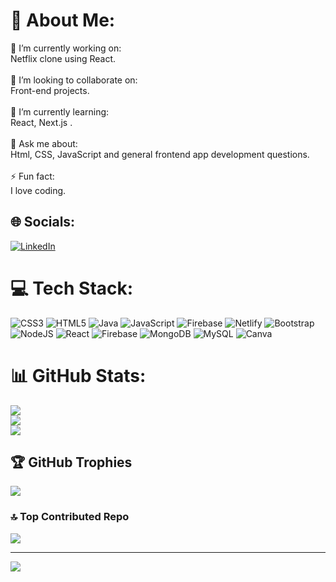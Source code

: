 # 💫 About Me:
🔭 I’m currently working on:<br>Netflix clone using React.<br><br>👯 I’m looking to collaborate on:<br>Front-end projects.<br><br>🌱 I’m currently learning:<br>React, Next.js .<br><br>💬 Ask me about:<br>Html, CSS, JavaScript and general frontend app development questions.<br> <br>⚡ Fun fact:<br>I love coding.


## 🌐 Socials:
[![LinkedIn](https://img.shields.io/badge/LinkedIn-%230077B5.svg?logo=linkedin&logoColor=white)](https://www.linkedin.com/in/akash-krushna-barik/) 

# 💻 Tech Stack:
![CSS3](https://img.shields.io/badge/css3-%231572B6.svg?style=for-the-badge&logo=css3&logoColor=white) ![HTML5](https://img.shields.io/badge/html5-%23E34F26.svg?style=for-the-badge&logo=html5&logoColor=white) ![Java](https://img.shields.io/badge/java-%23ED8B00.svg?style=for-the-badge&logo=openjdk&logoColor=white) ![JavaScript](https://img.shields.io/badge/javascript-%23323330.svg?style=for-the-badge&logo=javascript&logoColor=%23F7DF1E) ![Firebase](https://img.shields.io/badge/firebase-%23039BE5.svg?style=for-the-badge&logo=firebase) ![Netlify](https://img.shields.io/badge/netlify-%23000000.svg?style=for-the-badge&logo=netlify&logoColor=#00C7B7) ![Bootstrap](https://img.shields.io/badge/bootstrap-%238511FA.svg?style=for-the-badge&logo=bootstrap&logoColor=white) ![NodeJS](https://img.shields.io/badge/node.js-6DA55F?style=for-the-badge&logo=node.js&logoColor=white) ![React](https://img.shields.io/badge/react-%2320232a.svg?style=for-the-badge&logo=react&logoColor=%2361DAFB) ![Firebase](https://img.shields.io/badge/Firebase-039BE5?style=for-the-badge&logo=Firebase&logoColor=white) ![MongoDB](https://img.shields.io/badge/MongoDB-%234ea94b.svg?style=for-the-badge&logo=mongodb&logoColor=white) ![MySQL](https://img.shields.io/badge/mysql-%2300000f.svg?style=for-the-badge&logo=mysql&logoColor=white) ![Canva](https://img.shields.io/badge/Canva-%2300C4CC.svg?style=for-the-badge&logo=Canva&logoColor=white)
# 📊 GitHub Stats:
![](https://github-readme-stats.vercel.app/api?username=akashkrushna&theme=dark&hide_border=false&include_all_commits=false&count_private=true)<br/>
![](https://github-readme-streak-stats.herokuapp.com/?user=akashkrushna&theme=dark&hide_border=false)<br/>
![](https://github-readme-stats.vercel.app/api/top-langs/?username=akashkrushna&theme=dark&hide_border=false&include_all_commits=false&count_private=true&layout=compact)

## 🏆 GitHub Trophies
![](https://github-profile-trophy.vercel.app/?username=akashkrushna&theme=flat&no-frame=false&no-bg=false&margin-w=4)

### 🔝 Top Contributed Repo
![](https://github-contributor-stats.vercel.app/api?username=akashkrushna&limit=5&theme=tokyonight&combine_all_yearly_contributions=true)

---
[![](https://visitcount.itsvg.in/api?id=akashkrushna&icon=0&color=0)](https://visitcount.itsvg.in)

<!-- Proudly created with GPRM ( https://gprm.itsvg.in ) -->
